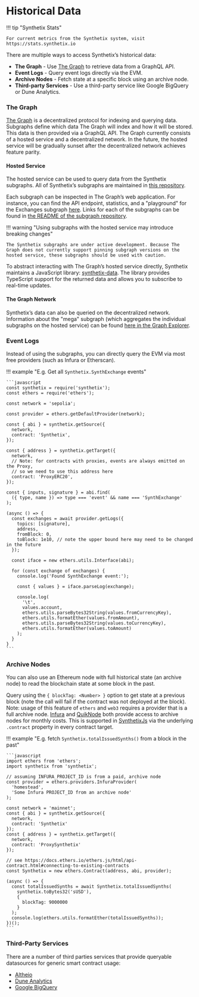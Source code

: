 # Historical Data

!!! tip "Synthetix Stats"

    For current metrics from the Synthetix system, visit https://stats.synthetix.io

There are multiple ways to access Synthetix’s historical data:

- **The Graph** - Use [The Graph](https://thegraph.com/) to retrieve data from a GraphQL API.
- **Event Logs** - Query event logs directly via the EVM.
- **Archive Nodes** - Fetch state at a specific block using an archive node.
- **Third-party Services** - Use a third-party service like Google BigQuery or Dune Analytics.

### The Graph

[The Graph](https://thegraph.com/) is a decentralized protocol for indexing and querying data. Subgraphs define which data The Graph will index and how it will be stored. This data is then provided via a GraphQL API. The Graph currently consists of a hosted service and a decentralized network. In the future, the hosted service will be gradually sunset after the decentralized network achieves feature parity.

#### Hosted Service

The hosted service can be used to query data from the Synthetix subgraphs. All of Synthetix’s subgraphs are maintained in [this repository](https://github.com/Synthetixio/synthetix-subgraph).

Each subgraph can be inspected in The Graph’s web application. For instance, you can find the API endpoint, statistics, and a "playground" for the Exchanges subgraph [here](https://thegraph.com/hosted-service/subgraph/synthetixio-team/synthetix-exchanges). Links for each of the subgraphs can be found in [the README of the subgraph repository](https://github.com/Synthetixio/synthetix-subgraph/blob/main/README.md).

!!! warning "Using subgraphs with the hosted service may introduce breaking changes"

    The Synthetix subgraphs are under active development. Because The Graph does not currently support pinning subgraph versions on the hosted service, these subgraphs should be used with caution.

To abstract interacting with The Graph’s hosted service directly, Synthetix maintains a JavaScript library: [synthetix-data](/libraries/synthetix-data). The library provides TypeScript support for the returned data and allows you to subscribe to real-time updates.

#### The Graph Network

Synthetix’s data can also be queried on the decentralized network. Information about the "mega" subgraph (which aggregates the individual subgraphs on the hosted service) can be found [here in the Graph Explorer](https://thegraph.com/explorer/subgraph?id=0xde910777c787903f78c89e7a0bf7f4c435cbb1fe-0&view=Overview).

### Event Logs

Instead of using the subgraphs, you can directly query the EVM via most free providers (such as Infura or Etherscan).

!!! example "E.g. Get all `Synthetix.SynthExchange` events"

    ```javascript
    const synthetix = require('synthetix');
    const ethers = require('ethers');

    const network = 'sepolia';

    const provider = ethers.getDefaultProvider(network);

    const { abi } = synthetix.getSource({
      network,
      contract: 'Synthetix',
    });

    const { address } = synthetix.getTarget({
      network,
      // Note: for contracts with proxies, events are always emitted on the Proxy,
      // so we need to use this address here
      contract: 'ProxyERC20',
    });

    const { inputs, signature } = abi.find(
      ({ type, name }) => type === 'event' && name === 'SynthExchange'
    );

    (async () => {
      const exchanges = await provider.getLogs({
        topics: [signature],
        address,
        fromBlock: 0,
        toBlock: 1e10, // note the upper bound here may need to be changed in the future
      });

      const iface = new ethers.utils.Interface(abi);

      for (const exchange of exchanges) {
        console.log('Found SynthExchange event:');

        const { values } = iface.parseLog(exchange);

        console.log(
          '\t',
          values.account,
          ethers.utils.parseBytes32String(values.fromCurrencyKey),
          ethers.utils.formatEther(values.fromAmount),
          ethers.utils.parseBytes32String(values.toCurrencyKey),
          ethers.utils.formatEther(values.toAmount)
        );
      }
    }
    ```

### Archive Nodes

You can also use an Ethereum node with full historical state (an archive node) to read the blockchain state at some block in the past.

Query using the `{ blockTag: <Number> }` option to get state at a previous block (note the call will fail if the contract was not deployed at the block). Note: usage of this feature of `ethers` and `web3` requires a provider that is a full archive node. [Infura](https://infura.io) and [QuikNode](https://quicknode.io) both provide access to archive nodes for monthly costs. This is supported in [SynthetixJs](/libraries/synthetix-js) via the underlying `.contract` property in every contract target.

!!! example "E.g. fetch `Synthetix.totalIssuedSynths()` from a block in the past"

    ```javascript
    import ethers from 'ethers';
    import synthetix from 'synthetix';

    // assuming INFURA_PROJECT_ID is from a paid, archive node
    const provider = ethers.providers.InfuraProvider(
      'homestead',
      'Some Infura PROJECT_ID from an archive node'
    );

    const network = 'mainnet';
    const { abi } = synthetix.getSource({
      network,
      contract: 'Synthetix'
    });
    const { address } = synthetix.getTarget({
      network,
      contract: 'ProxySynthetix'
    });

    // see https://docs.ethers.io/ethers.js/html/api-contract.html#connecting-to-existing-contracts
    const Synthetix = new ethers.Contract(address, abi, provider);

    (async () => {
      const totalIssuedSynths = await Synthetix.totalIssuedSynths(
        synthetix.toBytes32('sUSD'),
        {
          blockTag: 9000000
        }
      );
      console.log(ethers.utils.formatEther(totalIssuedSynths));
    })();
    ```

### Third-Party Services

There are a number of third parties services that provide queryable datasources for generic smart contract usage:

- [Altheio](https://aleth.io/)
- [Dune Analytics](https://www.duneanalytics.com)
- [Google BigQuery](https://medium.com/google-cloud/live-ethereum-and-bitcoin-data-in-google-bigquery-and-pub-sub-765b71cd57b5)
